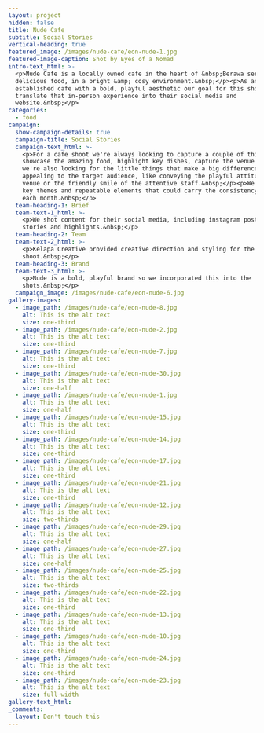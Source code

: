 ```yaml
---
layout: project
hidden: false
title: Nude Cafe
subtitle: Social Stories
vertical-heading: true
featured_image: /images/nude-cafe/eon-nude-1.jpg
featured-image-caption: Shot by Eyes of a Nomad
intro-text_html: >-
  <p>Nude Cafe is a locally owned cafe in the heart of &nbsp;Berawa serving up
  delicious food, in a bright &amp; cosy environment.&nbsp;</p><p>As an
  established cafe with a bold, playful aesthetic our goal for this shoot was to
  translate that in-person experience into their social media and
  website.&nbsp;</p>
categories:
  - food
campaign:
  show-campaign-details: true
  campaign-title: Social Stories
  campaign-text_html: >-
    <p>For a cafe shoot we're always looking to capture a couple of things -- to
    showcase the amazing food, highlight key dishes, capture the venue etc. But
    we're also looking for the little things that make a big difference in
    appealing to the target audience, like conveying the playful attitude of the
    venue or the friendly smile of the attentive staff.&nbsp;</p><p>We created
    key themes and repeatable elements that could carry the consistency through
    each month.&nbsp;</p>
  team-heading-1: Brief
  team-text-1_html: >-
    <p>We shot content for their social media, including instagram posts,
    stories and highlights.&nbsp;</p>
  team-heading-2: Team
  team-text-2_html: >-
    <p>Kelapa Creative provided creative direction and styling for the
    shoot.&nbsp;</p>
  team-heading-3: Brand
  team-text-3_html: >-
    <p>Nude is a bold, playful brand so we incorporated this into the
    shots.&nbsp;</p>
  campaign_image: /images/nude-cafe/eon-nude-6.jpg
gallery-images:
  - image_path: /images/nude-cafe/eon-nude-8.jpg
    alt: This is the alt text
    size: one-third
  - image_path: /images/nude-cafe/eon-nude-2.jpg
    alt: This is the alt text
    size: one-third
  - image_path: /images/nude-cafe/eon-nude-7.jpg
    alt: This is the alt text
    size: one-third
  - image_path: /images/nude-cafe/eon-nude-30.jpg
    alt: This is the alt text
    size: one-half
  - image_path: /images/nude-cafe/eon-nude-1.jpg
    alt: This is the alt text
    size: one-half
  - image_path: /images/nude-cafe/eon-nude-15.jpg
    alt: This is the alt text
    size: one-third
  - image_path: /images/nude-cafe/eon-nude-14.jpg
    alt: This is the alt text
    size: one-third
  - image_path: /images/nude-cafe/eon-nude-17.jpg
    alt: This is the alt text
    size: one-third
  - image_path: /images/nude-cafe/eon-nude-21.jpg
    alt: This is the alt text
    size: one-third
  - image_path: /images/nude-cafe/eon-nude-12.jpg
    alt: This is the alt text
    size: two-thirds
  - image_path: /images/nude-cafe/eon-nude-29.jpg
    alt: This is the alt text
    size: one-half
  - image_path: /images/nude-cafe/eon-nude-27.jpg
    alt: This is the alt text
    size: one-half
  - image_path: /images/nude-cafe/eon-nude-25.jpg
    alt: This is the alt text
    size: two-thirds
  - image_path: /images/nude-cafe/eon-nude-22.jpg
    alt: This is the alt text
    size: one-third
  - image_path: /images/nude-cafe/eon-nude-13.jpg
    alt: This is the alt text
    size: one-third
  - image_path: /images/nude-cafe/eon-nude-10.jpg
    alt: This is the alt text
    size: one-third
  - image_path: /images/nude-cafe/eon-nude-24.jpg
    alt: This is the alt text
    size: one-third
  - image_path: /images/nude-cafe/eon-nude-23.jpg
    alt: This is the alt text
    size: full-width
gallery-text_html:
_comments:
  layout: Don't touch this
---
```


